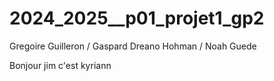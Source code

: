 # 2024_2025__p01_projet1_gp2
Gregoire Guilleron / Gaspard Dreano Hohman / Noah Guede

Bonjour jim c'est kyriann
